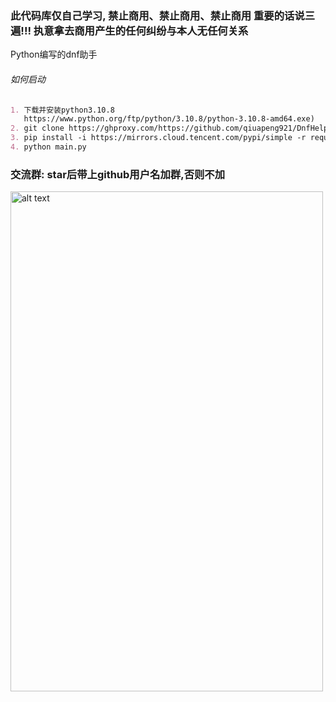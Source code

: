 ### 此代码库仅自己学习, 禁止商用、禁止商用、禁止商用 重要的话说三遍!!! 执意拿去商用产生的任何纠纷与本人无任何关系

Python编写的dnf助手

###### 如何启动

```markdown
1. 下载并安装python3.10.8
   https://www.python.org/ftp/python/3.10.8/python-3.10.8-amd64.exe)
2. git clone https://ghproxy.com/https://github.com/qiuapeng921/DnfHelper-Python.git
3. pip install -i https://mirrors.cloud.tencent.com/pypi/simple -r requirements.txt
4. python main.py
```

### 交流群:  star后带上github用户名加群,否则不加
<img src="https://ghproxy.com/https://raw.githubusercontent.com/qiuapeng921/DnfHelper-Python/master/static/qq.png" alt="alt text" width="500" height="800">
